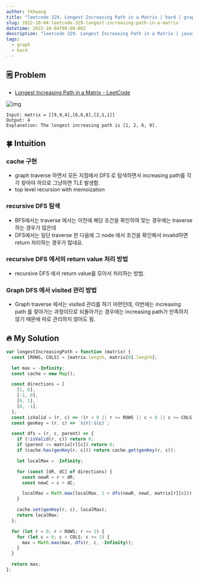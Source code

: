 ```yaml
---
author: tkhwang
title: "leetcode 329. Longest Increasing Path in a Matrix | hard | graph"
slug: 2022-10-04-leetcode-329-longest-increasing-path-in-a-matrix
datetime: 2022-10-04T00:00:00Z
description: "leetcode 329. Longest Increasing Path in a Matrix | javascript  | hard | graph"
tags:
  - graph
  - hard
---
```


## 🗒️ Problem

- [Longest Increasing Path in a Matrix - LeetCode](https://leetcode.com/problems/longest-increasing-path-in-a-matrix/)

![img](https://assets.leetcode.com/uploads/2021/01/05/grid1.jpg)

```
Input: matrix = [[9,9,4],[6,6,8],[2,1,1]]
Output: 4
Explanation: The longest increasing path is [1, 2, 6, 9].
```

## 🍀 Intuition

### cache 구현

- graph traverse 하면서 모든 지점에서 DFS 로 탐색하면서 increasing path를 각각 찾아야 하므로 그냥하면 TLE 발생함.
- top level recursion with memoization

### recursive DFS 탐색

- BFS에서는 traverse 에서는 이전에 해당 조건을 확인하여 맞는 경우에는 traverse 하는 경우가 많은데
- DFS에서는 일단 traverse 한 다음에 그 node 에서 조건을 확인해서 invalid하면 return 처리하는 경우가 많네요.

### recursive DFS 에서의 return value 처리 방법

- recursive DFS 에서 return value를 모아서 처리하는 방법.

### Graph DFS 에서 visited 관리 방법

- Graph traverse 에서는 visited 관리를 하기 마련인데, 이번에는 increasing path 를 찾아가는 과정이므로 되돌아가는 경우에는 increasing path가 만족하지 않기 때문에 따로 관리하지 않아도 됨.

## 🔥 My Solution

```javascript
var longestIncreasingPath = function (matrix) {
  const [ROWS, COLS] = [matrix.length, matrix[0].length];

  let max = -Infinity;
  const cache = new Map();

  const directions = [
    [1, 0],
    [-1, 0],
    [0, 1],
    [0, -1],
  ];
  const isValid = (r, c) => !(r < 0 || r >= ROWS || c < 0 || c >= COLS);
  const genKey = (r, c) => `${r}:${c}`;

  const dfs = (r, c, parent) => {
    if (!isValid(r, c)) return 0;
    if (parent >= matrix[r][c]) return 0;
    if (cache.has(genKey(r, c))) return cache.get(genKey(r, c));

    let localMax = -Infinity;

    for (const [dR, dC] of directions) {
      const newR = r + dR;
      const newC = c + dC;

      localMax = Math.max(localMax, 1 + dfs(newR, newC, matrix[r][c]));
    }

    cache.set(genKey(r, c), localMax);
    return localMax;
  };

  for (let r = 0; r < ROWS; r += 1) {
    for (let c = 0; c < COLS; c += 1) {
      max = Math.max(max, dfs(r, c, -Infinity));
    }
  }

  return max;
};
```
